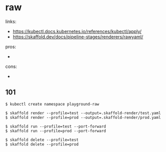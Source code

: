 # raw

links:

- https://kubectl.docs.kubernetes.io/references/kubectl/apply/
- https://skaffold.dev/docs/pipeline-stages/renderers/rawyaml/

pros:

-

cons:

-

## 101

```
$ kubectl create namespace playground-raw

$ skaffold render --profile=test --output=.skaffold-render/test.yaml
$ skaffold render --profile=prod --output=.skaffold-render/prod.yaml

$ skaffold run --profile=test --port-forward
$ skaffold run --profile=prod --port-forward

$ skaffold delete --profile=test
$ skaffold delete --profile=prod
```
